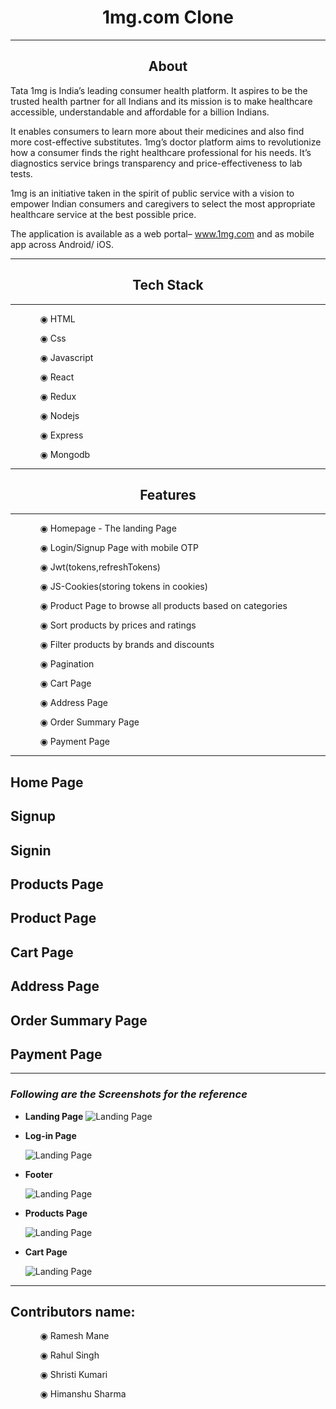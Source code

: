 <h1 align="center">1mg.com Clone</h1>
<hr/>
<h2 align="center">About</h2>
<p>Tata 1mg is India’s leading consumer health platform. It aspires to be the trusted health partner for all Indians and its mission is to make healthcare accessible, understandable and affordable for a billion Indians.

It enables consumers to learn more about their medicines and also find more cost-effective substitutes. 1mg’s doctor platform aims to revolutionize how a consumer finds the right healthcare professional for his needs. It’s diagnostics service brings transparency and price-effectiveness to lab tests.

1mg is an initiative taken in the spirit of public service with a vision to empower Indian consumers and caregivers to select the most appropriate healthcare service at the best possible price.

The application is available as a web portal– www.1mg.com and as mobile app across Android/ iOS.</p>
<hr/>
<h2  align="center">Tech Stack</h2>
<hr/>
<ul>
 <ol>◉ HTML</ol>
 <ol>◉ Css</ol>
 <ol>◉ Javascript</ol>
 <ol>◉ React</ol>
 <ol>◉ Redux</ol>
 <ol>◉ Nodejs</ol>
 <ol>◉ Express</ol>
 <ol>◉ Mongodb</ol>
</ul>
<hr/>
<h2 align="center">Features</h2>
<hr/>
<ul>
 <ol>◉ Homepage - The landing Page</ol>
 <ol>◉ Login/Signup Page with mobile OTP</ol>
 <ol>◉ Jwt(tokens,refreshTokens)</ol>
 <ol>◉ JS-Cookies(storing tokens in cookies)</ol>
 <ol>◉ Product Page to browse all products based on categories</ol>
 <ol>◉ Sort products by prices and ratings</ol>
 <ol>◉ Filter products by brands and discounts</ol>
 <ol>◉ Pagination</ol>
  <ol>◉ Cart Page</ol>
  <ol>◉ Address Page</ol>
  <ol>◉ Order Summary Page</ol>
 <ol>◉ Payment Page</ol>
</ul>
<hr/>
<div>
 <h2>Home Page</h2>
</div>
<div>
 <h2>Signup</h2>
</div>
<div>
 <h2>Signin</h2>
</div>
<div>
 <h2>Products Page</h2>
</div>
<div>
 <h2>Product Page</h2>
</div>
<div>
 <h2>Cart Page</h2>
</div>
<div>
 <h2>Address Page</h2>
</div>
<div>
 <h2>Order Summary Page</h2>
</div>
<div>
 <h2>Payment Page</h2>
</div>

---

### _Following are the Screenshots for the reference_

- **Landing Page**
  ![Landing Page](https://i.postimg.cc/vZDK5QHz/Screenshot-269.png)

- **Log-in Page**

  ![Landing Page](https://i.postimg.cc/pLxQKvQS/Screenshot-270.png)

- **Footer**

  ![Landing Page](https://i.postimg.cc/mktpfspj/Screenshot-268.png)


- **Products Page**

  ![Landing Page](https://i.postimg.cc/1zzyng83/Screenshot-271.png)

- **Cart Page**

  ![Landing Page](https://i.postimg.cc/ZK933Ryj/Screenshot-272.png)

---
<h2>Contributors name:</h2>
 <ul>
 <ol>◉ Ramesh Mane</ol>
 <ol>◉ Rahul Singh</ol>
 <ol>◉ Shristi Kumari</ol>
 <ol>◉ Himanshu Sharma</ol>
 </ul>
</div>
